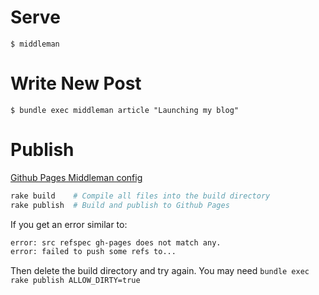 # Serve

```shell
$ middleman
```

# Write New Post

```shell
$ bundle exec middleman article "Launching my blog"
```


# Publish

[Github Pages Middleman config](https://github.com/neo/middleman-gh-pages)

```ruby
rake build    # Compile all files into the build directory
rake publish  # Build and publish to Github Pages
```

If you get an error similar to:

```sh
error: src refspec gh-pages does not match any.
error: failed to push some refs to...
```

Then delete the build directory and try again. You may need `bundle exec rake publish ALLOW_DIRTY=true`
